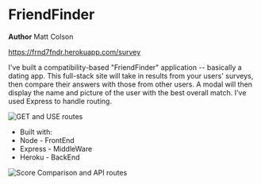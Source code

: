 # FriendFinder
**Author** Matt Colson

https://frnd7fndr.herokuapp.com/survey

I've built a compatibility-based "FriendFinder" application -- basically a dating app. This full-stack site will take in results from your users' surveys, then compare their answers with those from other users. A modal will then display the name and picture of the user with the best overall match. I've used Express to handle routing.
    
![GET and USE routes](https://mc180g.github.com/images/FriendFinder1.png)

* Built with:    
* Node - FrontEnd
* Express - MiddleWare
* Heroku - BackEnd

![Score Comparison and API routes](https://mc180g.github.com/images/FriendFinder2.png)